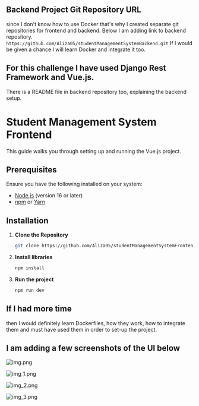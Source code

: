 ## Backend Project Git Repository URL
since I don't know how to use Docker that's why I created separate git repositories for frontend and backend.
Below I am adding link to backend repository.
`https://github.com/Aliza05/studentManagementSystemBackend.git`
If I would be given a chance I will learn Docker and integrate it too.

## For this challenge I have used Django Rest Framework and Vue.js.
There is a README file in backend repository too, explaining the backend setup.

# Student Management System Frontend

This guide walks you through setting up and running the Vue.js project.

## Prerequisites

Ensure you have the following installed on your system:

- [Node.js](https://nodejs.org/) (version 16 or later)
- [npm](https://www.npmjs.com/) or [Yarn](https://yarnpkg.com/)

## Installation

1. **Clone the Repository**
   ```sh
   git clone https://github.com/Aliza05/studentManagementSystemFrontend.git

2. **Install libraries**
    ```sh
    npm install

3. **Run the project**
    ```sh
    npm run dev
   
## If I had more time
then I would definitely learn Dockerfiles, how they work, how to integrate them and must have used them in order to set-up the project.

## I am adding a few screenshots of the UI below 

![img.png](img.png)

![img_1.png](img_1.png)

![img_2.png](img_2.png)

![img_3.png](img_3.png)
